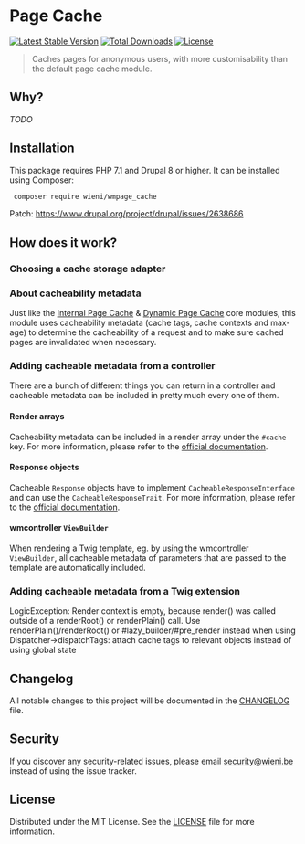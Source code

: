Page Cache
======================

[![Latest Stable Version](https://poser.pugx.org/wieni/wmpage_cache/v/stable)](https://packagist.org/packages/wieni/wmpage_cache)
[![Total Downloads](https://poser.pugx.org/wieni/wmpage_cache/downloads)](https://packagist.org/packages/wieni/wmpage_cache)
[![License](https://poser.pugx.org/wieni/wmpage_cache/license)](https://packagist.org/packages/wieni/wmpage_cache)

> Caches pages for anonymous users, with more customisability than the default page cache module.

## Why?
_TODO_

## Installation

This package requires PHP 7.1 and Drupal 8 or higher. It can be
installed using Composer:

```bash
 composer require wieni/wmpage_cache
```

Patch: https://www.drupal.org/project/drupal/issues/2638686

## How does it work?
### Choosing a cache storage adapter

### About cacheability metadata
Just like the [Internal Page Cache](https://www.drupal.org/docs/administering-a-drupal-site/internal-page-cache) & 
[Dynamic Page Cache](https://www.drupal.org/docs/8/core/modules/dynamic-page-cache/overview) core modules, this module 
uses cacheability metadata (cache tags, cache contexts and max-age) to determine the cacheability of a request and to 
make sure cached pages are invalidated when necessary.

### Adding cacheable metadata from a controller
There are a bunch of different things you can return in a controller and cacheable metadata can be included in pretty
much every one of them.

#### Render arrays
Cacheability metadata can be included in a render array under the `#cache` key. For more information, please refer to 
the [official documentation](https://www.drupal.org/docs/8/api/render-api/cacheability-of-render-arrays).

#### Response objects
Cacheable `Response` objects have to implement `CacheableResponseInterface` and can use the 
`CacheableResponseTrait`. For more information, please refer to the [official documentation](https://www.drupal.org/docs/8/api/responses/cacheableresponseinterface).

#### wmcontroller `ViewBuilder`
When rendering a Twig template, eg. by using the wmcontroller `ViewBuilder`, all cacheable metadata of parameters that 
are passed to the template are automatically included.

### Adding cacheable metadata from a Twig extension


LogicException: Render context is empty, because render() was called outside of a renderRoot() or renderPlain() call. Use renderPlain()/renderRoot() or #lazy_builder/#pre_render instead
when using Dispatcher->dispatchTags: attach cache tags to relevant objects instead of using global state


## Changelog
All notable changes to this project will be documented in the
[CHANGELOG](CHANGELOG.md) file.

## Security
If you discover any security-related issues, please email
[security@wieni.be](mailto:security@wieni.be) instead of using the issue
tracker.

## License
Distributed under the MIT License. See the [LICENSE](LICENSE) file
for more information.
